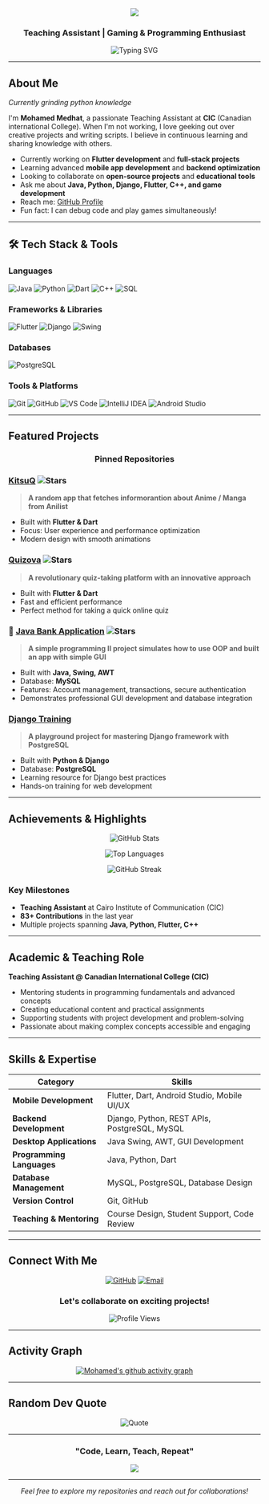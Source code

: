 <div align="center">
  <img src="https://capsule-render.vercel.app/api?type=waving&color=gradient&customColorList=12&height=200&section=header&text=Mohamed%20Medhat&fontSize=60&fontAlignY=35&animation=twinkling&fontColor=ffffff" />
</div>

<div align="center">
  
  ### Teaching Assistant | Gaming & Programming Enthusiast
  
  <img src="https://readme-typing-svg.herokuapp.com?font=Fira+Code&weight=600&size=28&pause=1000&color=3F9EF7&center=true&vCenter=true&random=false&width=600&lines=Welcome+to+my+GitHub+Profile!;Building+Creative+Solutions;Teaching+%26+Learning+Every+Day;Let's+Code+Something+Amazing!" alt="Typing SVG" />
  
</div>

---

## About Me

*Currently grinding python knowledge*

I'm **Mohamed Medhat**, a passionate Teaching Assistant at **CIC** (Canadian international College). When I'm not working, I love geeking out over creative projects and writing scripts. I believe in continuous learning and sharing knowledge with others.

- Currently working on **Flutter development** and **full-stack projects**
- Learning advanced **mobile app development** and **backend optimization**
- Looking to collaborate on **open-source projects** and **educational tools**
- Ask me about **Java, Python, Django, Flutter, C++, and game development**
- Reach me: [GitHub Profile](https://github.com/MohaFadl)
- Fun fact: I can debug code and play games simultaneously!
---

## 🛠️ Tech Stack & Tools

### Languages
![Java](https://img.shields.io/badge/Java-ED8B00?style=for-the-badge&logo=openjdk&logoColor=white)
![Python](https://img.shields.io/badge/Python-3776AB?style=for-the-badge&logo=python&logoColor=white)
![Dart](https://img.shields.io/badge/Dart-0175C2?style=for-the-badge&logo=dart&logoColor=white)
![C++](https://img.shields.io/badge/C++-00599C?style=for-the-badge&logo=cplusplus&logoColor=white)
![SQL](https://img.shields.io/badge/SQL-4479A1?style=for-the-badge&logo=mysql&logoColor=white)

### Frameworks & Libraries
![Flutter](https://img.shields.io/badge/Flutter-02569B?style=for-the-badge&logo=flutter&logoColor=white)
![Django](https://img.shields.io/badge/Django-092E20?style=for-the-badge&logo=django&logoColor=white)
![Swing](https://img.shields.io/badge/Java_Swing-ED8B00?style=for-the-badge&logo=java&logoColor=white)

### Databases
![PostgreSQL](https://img.shields.io/badge/PostgreSQL-316192?style=for-the-badge&logo=postgresql&logoColor=white)

### Tools & Platforms
![Git](https://img.shields.io/badge/Git-F05032?style=for-the-badge&logo=git&logoColor=white)
![GitHub](https://img.shields.io/badge/GitHub-181717?style=for-the-badge&logo=github&logoColor=white)
![VS Code](https://img.shields.io/badge/VS_Code-007ACC?style=for-the-badge&logo=visual-studio-code&logoColor=white)
![IntelliJ IDEA](https://img.shields.io/badge/IntelliJ_IDEA-000000?style=for-the-badge&logo=intellij-idea&logoColor=white)
![Android Studio](https://img.shields.io/badge/Android_Studio-3DDC84?style=for-the-badge&logo=android-studio&logoColor=white)

---

## Featured Projects

<div align="center">

### Pinned Repositories

</div>

### [KitsuQ](https://github.com/MohaFadl/KitsuQ) ![Stars](https://img.shields.io/github/stars/MohaFadl/KitsuQ?style=social)
> **A random app that fetches informorantion about Anime / Manga from Anilist**
- Built with **Flutter & Dart**
- Focus: User experience and performance optimization
- Modern design with smooth animations

### [Quizova](https://github.com/MohaFadl/Quizova) ![Stars](https://img.shields.io/github/stars/MohaFadl/Quizova?style=social)
> **A revolutionary quiz-taking platform with an innovative approach**
- Built with **Flutter & Dart**
- Fast and efficient performance
- Perfect method for taking a quick online quiz

### 🏦 [Java Bank Application](https://github.com/MohaFadl/p3-java-bank-app) ![Stars](https://img.shields.io/github/stars/MohaFadl/p3-java-bank-app?style=social)
> **A simple programming II project simulates how to use OOP and built an app with simple GUI**
- Built with **Java, Swing, AWT**
- Database: **MySQL**
- Features: Account management, transactions, secure authentication
- Demonstrates professional GUI development and database integration

### [Django Training](https://github.com/MohaFadl/DjangoTraining)
> **A playground project for mastering Django framework with PostgreSQL**
- Built with **Python & Django**
- Database: **PostgreSQL**
- Learning resource for Django best practices
- Hands-on training for web development
---

## Achievements & Highlights

<div align="center">

![GitHub Stats](https://github-readme-stats.vercel.app/api?username=MohaFadl&show_icons=true&theme=tokyonight&hide_border=true&include_all_commits=true&count_private=true)

![Top Languages](https://github-readme-stats.vercel.app/api/top-langs/?username=MohaFadl&layout=compact&theme=tokyonight&hide_border=true&langs_count=8)

![GitHub Streak](https://github-readme-streak-stats.herokuapp.com/?user=MohaFadl&theme=tokyonight&hide_border=true)

</div>

### Key Milestones
- **Teaching Assistant** at Cairo Institute of Communication (CIC)
- **83+ Contributions** in the last year
- Multiple projects spanning **Java, Python, Flutter, C++**

---

## Academic & Teaching Role

**Teaching Assistant @ Canadian International College (CIC)**
- Mentoring students in programming fundamentals and advanced concepts
- Creating educational content and practical assignments
- Supporting students with project development and problem-solving
- Passionate about making complex concepts accessible and engaging

---

## Skills & Expertise

<div align="center">

| Category | Skills |
|----------|--------|
| **Mobile Development** | Flutter, Dart, Android Studio, Mobile UI/UX |
| **Backend Development** | Django, Python, REST APIs, PostgreSQL, MySQL |
| **Desktop Applications** | Java Swing, AWT, GUI Development |
| **Programming Languages** | Java, Python, Dart |
| **Database Management** | MySQL, PostgreSQL, Database Design |
| **Version Control** | Git, GitHub |
| **Teaching & Mentoring** | Course Design, Student Support, Code Review |

</div>

---

## Connect With Me

<div align="center">

[![GitHub](https://img.shields.io/badge/GitHub-181717?style=for-the-badge&logo=github&logoColor=white)](https://github.com/MohaFadl)
[![Email](https://img.shields.io/badge/Email-D14836?style=for-the-badge&logo=gmail&logoColor=white)](mailto:mohamedmedfadl@gmail.com)

### Let's collaborate on exciting projects!

![Profile Views](https://komarev.com/ghpvc/?username=MohaFadl&color=blue&style=for-the-badge)

</div>

---

## Activity Graph

<div align="center">

[![Mohamed's github activity graph](https://github-readme-activity-graph.vercel.app/graph?username=MohaFadl&theme=tokyo-night&hide_border=true)](https://github.com/MohaFadl)

</div>

---

## Random Dev Quote

<div align="center">

![Quote](https://quotes-github-readme.vercel.app/api?type=horizontal&theme=tokyonight)

</div>

---

<div align="center">
  
  ### "Code, Learn, Teach, Repeat"
  
  <img src="https://capsule-render.vercel.app/api?type=waving&color=gradient&customColorList=12&height=100&section=footer" />
  
</div>

---

<div align="center">
  <i> Feel free to explore my repositories and reach out for collaborations! </i>
</div>
